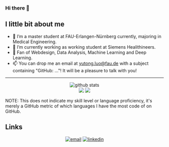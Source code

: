 ### Hi there 👋

## I little bit about me

- 🔭 I’m a master student at FAU-Erlangen-Nürnberg currently, majoring in Medical Engineering.
- 🌱 I’m currently working as working student at Siemens Healithineers.
- 👯 Fan of Webdesign, Data Analysis, Machine Learning and Deep Learning.
- 📫 You can drop me an email at yutong.luo@fau.de with a subject containing "GitHub: ..."! It will be a pleasure to talk with you!

---

<p  align="center">
  <img src="http://github-profile-summary-cards.vercel.app/api/cards/profile-details?username=yutong820&theme=vue" alt="github stats"></br>
  <img src="http://github-profile-summary-cards.vercel.app/api/cards/most-commit-language?username=yutong820&theme=vue">
  <img src="http://github-profile-summary-cards.vercel.app/api/cards/stats?username=yutong820&theme=vue"></br></p>



NOTE: This does not indicate my skill level or language proficiency, it's merely a GitHub metric of which languages I have the most code of on GitHub.

## Links

<p align="center">
  <a href="mailto:yutong.luo@fau.de"><img src="https://img.icons8.com/color/32/000000/gmail.png" alt="email"/></a>
  <a href="https://www.linkedin.com/in/yutong-luo820/"><img src="https://img.icons8.com/color/32/000000/linkedin.png" alt="linkedin"/></a>
</p>
